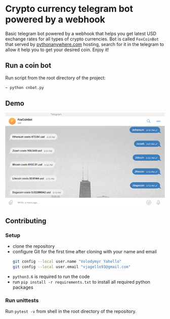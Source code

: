 # Crypto currency telegram bot powered by a webhook
Basic telegram bot powered by a webhook that helps you get latest USD exchange rates for all types of crypto currencies.
Bot is called `FoxCoinBot` that served by [pythonanywhere.com](https://pythonanywhere.com) hosting, search for it in the telegram to allow it help you to get your desired coin. Enjoy it!

## Run a coin bot
Run script from the root directory of the project:
```bash
~ python cnbot.py
```

## Demo
![Screenshot](ccbot/demo/coinbot.png)

## Contributing

### Setup
- clone the repository
- configure Git for the first time after cloning with your name and email
  ```bash
  git config --local user.name "Volodymyr Yahello"
  git config --local user.email "vjagello93@gmail.com"
  ```
- `python3.6` is required to run the code
- run `pip install -r requirements.txt` to install all required python packages

### Run unittests
Run `pytest -v` from shell in the root directory of the repository.
